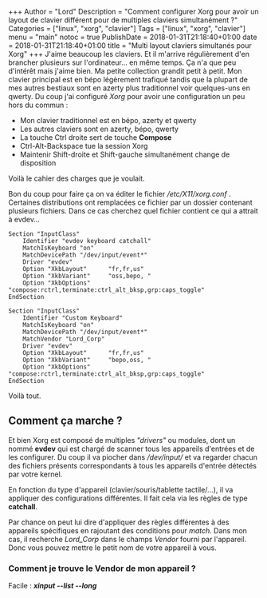 +++
Author = "Lord"
Description = "Comment configurer Xorg pour avoir un layout de clavier différent pour de multiples claviers simultanément ?"
Categories = ["linux", "xorg", "clavier"]
Tags = ["linux", "xorg", "clavier"]
menu = "main"
notoc = true
PublishDate = 2018-01-31T21:18:40+01:00
date = 2018-01-31T21:18:40+01:00
title = "Multi layout claviers simultanés pour Xorg"
+++
J'aime beaucoup les claviers. Et il m'arrive régulièrement d'en brancher plusieurs sur l'ordinateur… en même temps. Ça n'a que peu d'intérêt mais j'aime bien. Ma petite collection grandit petit à petit. Mon clavier principal est en bépo légèrement trafiqué tandis que la plupart de mes autres bestiaux sont en azerty plus traditionnel voir quelques-uns en qwerty. Du coup j'ai configuré *Xorg* pour avoir une configuration un peu hors du commun :

  - Mon clavier traditionnel est en bépo, azerty et qwerty
  - Les autres claviers sont en azerty, bépo, qwerty
  - La touche Ctrl droite sert de touche **Compose**
  - Ctrl-Alt-Backspace tue la session Xorg
  - Maintenir Shift-droite et Shift-gauche simultanément change de disposition

Voilà le cahier des charges que je voulait.

Bon du coup pour faire ça on va éditer le fichier */etc/X11/xorg.conf* . Certaines distributions ont remplacées ce fichier par un dossier contenant plusieurs fichiers. Dans ce cas cherchez quel fichier contient ce qui a attrait à evdev…

	Section "InputClass"
        Identifier "evdev keyboard catchall"
        MatchIsKeyboard "on"
        MatchDevicePath "/dev/input/event*"
        Driver "evdev"
        Option "XkbLayout"      "fr,fr,us"
        Option "XkbVariant"     "oss,bepo, "
        Option "XkbOptions"     "compose:rctrl,terminate:ctrl_alt_bksp,grp:caps_toggle"
	EndSection

	Section "InputClass"
        Identifier "Custom Keyboard"
        MatchIsKeyboard "on"
        MatchDevicePath "/dev/input/event*"
        MatchVendor "Lord_Corp"
        Driver "evdev"
        Option "XkbLayout"      "fr,fr,us"
        Option "XkbVariant"     "bepo,oss, "
        Option "XkbOptions"     "compose:rctrl,terminate:ctrl_alt_bksp,grp:caps_toggle"
	EndSection
	
Voilà tout.

## Comment ça marche ?

Et bien Xorg est composé de multiples *"drivers"* ou modules, dont un nommé **evdev** qui est chargé de scanner tous les appareils d'entrées et de les configurer. Du coup il va piocher dans */dev/input/* et va regarder chacun des fichiers présents correspondants à tous les appareils d'entrée détectés par votre kernel.	

En fonction du type d'appareil (clavier/souris/tablette tactile/…), il va appliquer des configurations différentes. Il fait cela via les règles de type **catchall**.

Par chance on peut lui dire d'appliquer des règles différentes à des appareils spécifiques en rajoutant des conditions pour *match*. Dans mon cas, il recherche *Lord_Corp* dans le champs *Vendor* fourni par l'appareil. Donc vous pouvez mettre le petit nom de votre appareil à vous.

### Comment je trouve le Vendor de mon appareil ?

Facile : ***xinput --list --long***
